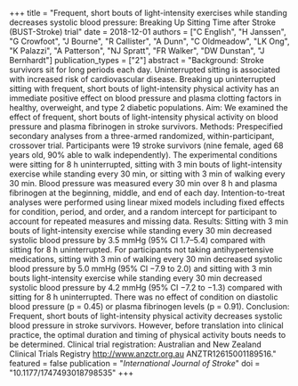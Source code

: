 +++
title = "Frequent, short bouts of light-intensity exercises while standing decreases systolic blood pressure: Breaking Up Sitting Time after Stroke (BUST-Stroke) trial"
date = 2018-12-01
authors = ["C English", "H Janssen", "G Crowfoot", "J Bourne", "R Callister", "A Dunn", "C Oldmeadow", "LK Ong", "K Palazzi", "A Patterson", "NJ Spratt", "FR Walker", "DW Dunstan", "J Bernhardt"]
publication_types = ["2"]
abstract = "Background: Stroke survivors sit for long periods each day. Uninterrupted sitting is associated with increased risk of cardiovascular disease. Breaking up uninterrupted sitting with frequent, short bouts of light-intensity physical activity has an immediate positive effect on blood pressure and plasma clotting factors in healthy, overweight, and type 2 diabetic populations. Aim: We examined the effect of frequent, short bouts of light-intensity physical activity on blood pressure and plasma fibrinogen in stroke survivors. Methods: Prespecified secondary analyses from a three-armed randomized, within-participant, crossover trial. Participants were 19 stroke survivors (nine female, aged 68 years old, 90% able to walk independently). The experimental conditions were sitting for 8 h uninterrupted, sitting with 3 min bouts of light-intensity exercise while standing every 30 min, or sitting with 3 min of walking every 30 min. Blood pressure was measured every 30 min over 8 h and plasma fibrinogen at the beginning, middle, and end of each day. Intention-to-treat analyses were performed using linear mixed models including fixed effects for condition, period, and order, and a random intercept for participant to account for repeated measures and missing data. Results: Sitting with 3 min bouts of light-intensity exercise while standing every 30 min decreased systolic blood pressure by 3.5 mmHg (95% CI 1.7–5.4) compared with sitting for 8 h uninterrupted. For participants not taking antihypertensive medications, sitting with 3 min of walking every 30 min decreased systolic blood pressure by 5.0 mmHg (95% CI −7.9 to 2.0) and sitting with 3 min bouts light-intensity exercise while standing every 30 min decreased systolic blood pressure by 4.2 mmHg (95% CI −7.2 to −1.3) compared with sitting for 8 h uninterrupted. There was no effect of condition on diastolic blood pressure (p = 0.45) or plasma fibrinogen levels (p = 0.91). Conclusion: Frequent, short bouts of light-intensity physical activity decreases systolic blood pressure in stroke survivors. However, before translation into clinical practice, the optimal duration and timing of physical activity bouts needs to be determined. Clinical trial registration: Australian and New Zealand Clinical Trials Registry http://www.anzctr.org.au ANZTR12615001189516."
featured = false
publication = "*International Journal of Stroke*"
doi = "10.1177/1747493018798535"
+++

